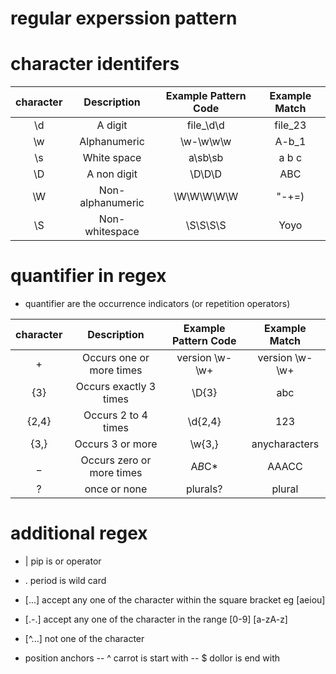 # regular experssion pattern

# character identifers

| character | Description | Example Pattern Code | Example Match |
| :---: | :---: | :---: | :---: |
| \d | A digit | file\_\d\d  | file_23 |
| \w | Alphanumeric | \w-\w\w\w  | A-b_1 |
| \s | White space | a\sb\sb  | a b c |
| \D | A non digit | \D\D\D  | ABC |
| \W | Non-alphanumeric | \W\W\W\W\W  | "-+=) |
| \S | Non-whitespace | \S\S\S\S  | Yoyo |

# quantifier in regex

- quantifier are the occurrence indicators (or repetition operators)

| character | Description | Example Pattern Code  | Example Match |
| :---: | :---: | :---:  | :---: |
| + | Occurs one or more times | version \w-\w+  | version \w-\w+ |
| {3} | Occurs exactly 3 times | \D{3} |  abc |
| {2,4} | Occurs 2 to 4 times | \d{2,4} | 123 |
| {3,} | Occurs 3 or more | \w{3,} |  anycharacters |
| \_ | Occurs zero or more times | A*B*C\* |  AAACC |
| ? | once or none | plurals? |  plural |

# additional regex

- | pip is or operator
- . period is wild card
 - [...] accept any one of the character within the square bracket eg [aeiou]
 - [.-.] accept any one of the character in the range [0-9] [a-zA-z]
 - [^...] not one of the character

- position anchors
 -- ^ carrot is start with
 -- $ dollor is end with
